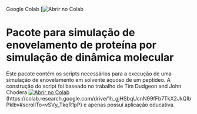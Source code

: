 Google Colab [![Abrir no Colab](https://colab.research.google.com/drive/1h_gjHSbqUcnN99fFb7TkX2JkQIbPklbv#scrollTo=vSVy_TkqR1pP)
# Pacote para simulação de enovelamento de proteína por simulação de dinâmica molecular
Este pacote contém os scripts necessários para a execução de uma simulação de enovelamento em solvente aquoso de um peptídeo.
A construção do script foi baseado no trabalho de Tim Dudgeon and John Chodera [![Abrir no Colab](https://colab.research.google.com/assets/colab-badge.svg)]([https://colab.research.google.com/drive/1JWrIuQTpksdFexwtlSpfdo1y5ZQazJIL](https://colab.research.google.com/drive/1h_gjHSbqUcnN99fFb7TkX2JkQIbPklbv#scrollTo=vSVy_TkqR1pP))(https://colab.research.google.com/drive/1h_gjHSbqUcnN99fFb7TkX2JkQIbPklbv#scrollTo=vSVy_TkqR1pP) e apenas possuí aplicação educativa.
